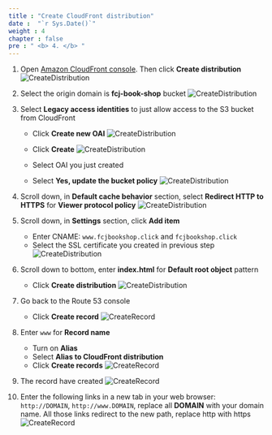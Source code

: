 ```yaml
---
title : "Create CloudFront distribution"
date :  "`r Sys.Date()`" 
weight : 4
chapter : false
pre : " <b> 4. </b> "
---
```

1. Open [Amazon CloudFront console](https://us-east-1.console.aws.amazon.com/cloudfront/v3/home?region=ap-southeast-1#/distributions). Then click **Create distribution**
![CreateDistribution](/images/1/17.png?width=90pc)

3. Select the origin domain is **fcj-book-shop** bucket
![CreateDistribution](/images/1/18.png?width=90pc)

4. Select **Legacy access identities** to just allow access to the S3 bucket from CloudFront 
    - Click **Create new OAI**
![CreateDistribution](/images/1/19.png?width=90pc)

    - Click **Create**
![CreateDistribution](/images/1/20.png?width=90pc)

    - Select OAI you just created
    - Select **Yes, update the bucket policy**
![CreateDistribution](/images/1/21.png?width=90pc)

5. Scroll down, in **Default cache behavior** section, select **Redirect HTTP to HTTPS** for **Viewer protocol policy**
![CreateDistribution](/images/1/22.png?width=90pc)

6. Scroll down, in **Settings** section, click **Add item**
    - Enter CNAME: `www.fcjbookshop.click` and `fcjbookshop.click`
    - Select the SSL certificate you created in previous step
![CreateDistribution](/images/1/23.png?width=90pc)

7. Scroll down to bottom, enter **index.html** for **Default root object** pattern
    - Click **Create distribution**
![CreateDistribution](/images/1/24.png?width=90pc)

8. Go back to the Route 53 console 
    - Click **Create record**
![CreateRecord](/images/1/25.png?width=90pc)

9. Enter `www` for **Record name**
    - Turn on **Alias**
    - Select **Alias to CloudFront distribution**
    - Click **Create records**
![CreateRecord](/images/1/26.png?width=90pc)

11. The record have created
![CreateRecord](/images/1/26.1.png?width=90pc)

13. Enter the following links in a new tab in your web browser: `http://DOMAIN`, `http://www.DOMAIN`, replace all **DOMAIN** with your domain name. All those links redirect to the new path, replace http with https
![CreateRecord](/images/1/27.png?width=90pc)
